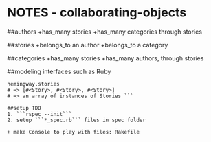 # NOTES - collaborating-objects

##authors
    +has_many stories
    +has_many categories through stories

##stories
    +belongs_to an author
    +belongs_to a category

##categories
    +has_many stories
    +has_many authors, through stories

##modeling interfaces such as Ruby

```hemingway = Author.new
hemingway.stories 
# => [#<Story>, #<Story>, #<Story>]
# => an array of instances of Stories ```

##setup TDD
1. ```rspec --init```
2. setup ```*_spec.rb``` files in spec folder

+ make Console to play with files: Rakefile